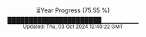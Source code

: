 <p align="center">
⏳Year Progress (75.55 %) <br>
██████████████████████▁▁▁▁▁▁▁▁ <br>
<sub>Updated: Thu, 03 Oct 2024 12:40:22 GMT</sub>
</p>

